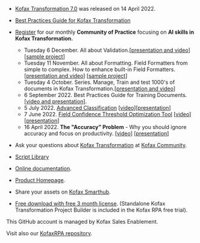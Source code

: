 * [Kofax Transformation 7.0](https://github.com/KofaxTransformation/KT-7.0) was released on 14 April 2022.

* [Best Practices Guide for Kofax Transformation](https://github.com/KofaxTransformation/Kofax-Transformation-Best-Practices)
* [Register](https://cvent.me/Y7gqWA) for our monthly  **Community of Practice** focusing on **AI skills in Kofax Transformation.**
   * Tuesday 6 December. All about Validation.[[presentation and video](https://kofax.app.bigtincan.com/lshare/7bNLAVl4OWaYqyZ3eR9r8jGfPcZURgMXpJoGkm65w1Q0vxzP2n)] [[sample project](https://github.com/KofaxTransformation/KTScripts/raw/master/Validation.7z)]
   * Tuesday 11 November. All about Formatting. Field Formatters from simple to complex. How to enhance built-in Field Formatters.[[presentation and video](https://kofax.app.bigtincan.com/lshare/0yM3m6XZokwa4evnprJA8d0f9h4Uy82YjKl1LqPQ7Gbd9V5DNz)] [[sample project](https://github.com/KofaxTransformation/KTScripts/raw/master/Formatting.7z)]
   * Tuesday 4 October.  Series. Manage, Train and test 1000's of documents in Kofax Transformation.[[presentation and video](https://kofax.app.bigtincan.com/lshare/lWvwm6qzXx41kPGRj9VMEk3fPhvF2E3ne0QyKpNr527ZDYaoAd)]
   * 6 September 2022. Best Practices Guide for Training Documents. [[video and presentation](https://kofax.app.bigtincan.com/lshare/lWvwm6qzXx41kPGRj9VMEkXt5i9UXB3ne0QyKpNr527ZDYaoAd)].
   * 5 July 2022. [Advanced Classification](https://github.com/KofaxTransformation/KTScripts/blob/master/Custom%20Classification.md) [[video](https://kofax.app.bigtincan.com/pfiles/eo57XKl2mjWQrYwZRBnWibhoUwhVcrt58O4dDkJP1AzvnaGx0y/f/1040349747)][[presentation](https://kofax.app.bigtincan.com/pfiles/eo57XKl2mjWQrYwZRBnWibhoUwhVcrt58O4dDkJP1AzvnaGx0y/f/1040349748)]
   * 7 June 2022. [Field Confidence Threshold Optimization Tool](https://github.com/KofaxTransformation/ThresholdOptimizer) [[video](https://kofax.app.bigtincan.com/pfiles/w2kZv90yNLODdMVXA819iyhVcWtxCmCk8zPjG35nramlRpWeoY/f/1039908450)][[presentation](https://kofax.app.bigtincan.com/pfiles/w2kZv90yNLODdMVXA819iyhVcWtxCmCk8zPjG35nramlRpWeoY/f/1039908451)]
   * 16 April 2022. **The "Accuracy" Problem** - Why you should ignore accuracy and focus on productivity. [[video](https://kofax.app.bigtincan.com/pfiles/QNb0pzmX1Ov6oPrWVEmZiQhrhLijFlhzBGDyxjYan95Ldl27Kk/f/1039876035)] [[presentation](https://kofax.app.bigtincan.com/pfiles/QNb0pzmX1Ov6oPrWVEmZiQhrhLijFlhzBGDyxjYan95Ldl27Kk/f/1039876036)]

* Ask your questions about [Kofax Transformation](https://community.kofax.com/s/topic/0TO3m000000IznVGAS/transformation?language=en_US) at [Kofax Community](https://community.kofax.com).
* [Script Library](https://github.com/KofaxTransformation/KTScripts#readme)
* [Online documentation](https://docshield.kofax.com/Portal/Products/en_US/KTM/7.0.0-hyanwr9123/KTM.htm).
* [Product Homepage](https://www.kofax.com/products/transformation).
* Share your assets on [Kofax Smarthub](https://smarthub.kofax.com/).
* [Free download with free 3 month license](https://www.kofax.com/products/rpa/rpa-free-trial). (Standalone Kofax Transformation Project Builder is included in the Kofax RPA free trial).

This GitHub account is managed by Kofax Sales Enablement.

Visit also our [KofaxRPA repository](https://github.com/KofaxRPA).
